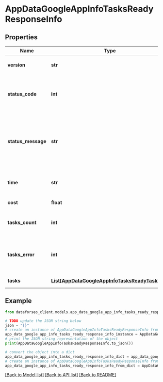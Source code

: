 # AppDataGoogleAppInfoTasksReadyResponseInfo


## Properties

Name | Type | Description | Notes
------------ | ------------- | ------------- | -------------
**version** | **str** | the current version of the API | [optional] 
**status_code** | **int** | general status code you can find the full list of the response codes here | [optional] 
**status_message** | **str** | general informational message you can find the full list of general informational messages here | [optional] 
**time** | **str** | total execution time, seconds | [optional] 
**cost** | **float** | total tasks cost, USD | [optional] 
**tasks_count** | **int** | the number of tasks in the tasks array | [optional] 
**tasks_error** | **int** | the number of tasks in the tasks array returned with an error | [optional] 
**tasks** | [**List[AppDataGoogleAppInfoTasksReadyTaskInfo]**](AppDataGoogleAppInfoTasksReadyTaskInfo.md) | array of tasks | [optional] 

## Example

```python
from dataforseo_client.models.app_data_google_app_info_tasks_ready_response_info import AppDataGoogleAppInfoTasksReadyResponseInfo

# TODO update the JSON string below
json = "{}"
# create an instance of AppDataGoogleAppInfoTasksReadyResponseInfo from a JSON string
app_data_google_app_info_tasks_ready_response_info_instance = AppDataGoogleAppInfoTasksReadyResponseInfo.from_json(json)
# print the JSON string representation of the object
print(AppDataGoogleAppInfoTasksReadyResponseInfo.to_json())

# convert the object into a dict
app_data_google_app_info_tasks_ready_response_info_dict = app_data_google_app_info_tasks_ready_response_info_instance.to_dict()
# create an instance of AppDataGoogleAppInfoTasksReadyResponseInfo from a dict
app_data_google_app_info_tasks_ready_response_info_from_dict = AppDataGoogleAppInfoTasksReadyResponseInfo.from_dict(app_data_google_app_info_tasks_ready_response_info_dict)
```
[[Back to Model list]](../README.md#documentation-for-models) [[Back to API list]](../README.md#documentation-for-api-endpoints) [[Back to README]](../README.md)


